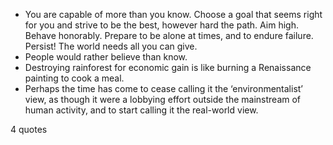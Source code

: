  - You are capable of more than you know. Choose a goal that seems right for you and strive to be the best, however hard the path. Aim high. Behave honorably. Prepare to be alone at times, and to endure failure. Persist! The world needs all you can give.
 - People would rather believe than know.
 - Destroying rainforest for economic gain is like burning a Renaissance painting to cook a meal.
 - Perhaps the time has come to cease calling it the ‘environmentalist’ view, as though it were a lobbying effort outside the mainstream of human activity, and to start calling it the real-world view.

4 quotes
